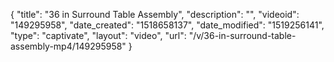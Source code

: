 {
    "title": "36 in Surround Table Assembly",
    "description": "",
    "videoid": "149295958",
    "date_created": "1518658137",
    "date_modified": "1519256141",
    "type": "captivate",
    "layout": "video",
    "url": "\/v\/36-in-surround-table-assembly-mp4\/149295958"
}